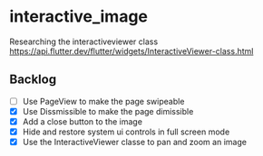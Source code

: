 # interactive_image
Researching the interactiveviewer class
https://api.flutter.dev/flutter/widgets/InteractiveViewer-class.html

## Backlog
- [ ] Use PageView to make the page swipeable
- [X] Use Dissmissible to make the page dimissible
- [X] Add a close button to the image
- [X] Hide and restore system ui controls in full screen mode
- [X] Use the InteractiveViewer classe to pan and zoom an image